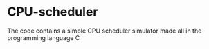 # CPU-scheduler
The code contains a simple CPU scheduler simulator made all in the programming language C
